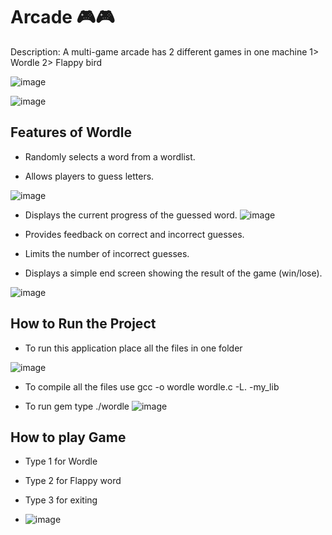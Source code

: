 # Arcade 🎮🎮

 Description: A multi-game arcade has 2 different games in one machine
             1> Wordle
             2> Flappy bird


  ![image](https://github.com/user-attachments/assets/a7ce2496-652b-423f-9fb0-6877b21fe8ca)



 ![image](https://github.com/user-attachments/assets/d6fd9cd6-4051-4d66-95e4-a7ac84f37bc5)



## Features of Wordle

- Randomly selects a word from a  wordlist.

- Allows players to guess letters.

![image](https://github.com/user-attachments/assets/14107781-c2ac-4c18-820e-6277129f17c7)

- Displays the current progress of the guessed word.
![image](https://github.com/user-attachments/assets/91088780-7eb4-497e-8680-1ce814bbaf98)

- Provides feedback on correct and incorrect guesses.

- Limits the number of incorrect guesses.

- Displays a simple end screen showing the result of the game (win/lose).

 ![image](https://github.com/user-attachments/assets/4904b289-d7d5-436c-8b7c-549a4c0ab7e2)


## How to Run the Project

- To run this application place all the files in one folder

 ![image](https://github.com/user-attachments/assets/88983dfc-368e-4b67-8e02-47eb37418693)

 - To compile all the files use    gcc -o wordle wordle.c -L. -my_lib

 - To run gem type ./wordle
 ![image](https://github.com/user-attachments/assets/9db9788b-c88f-4ccb-a7cd-5324a059dd20)


## How to play Game

- Type 1 for Wordle
- Type 2 for Flappy word
- Type 3 for exiting 


- ![image](https://github.com/user-attachments/assets/e3cb1e28-7af8-4838-8b8c-bf2e2bbf3611)
